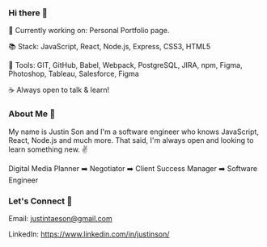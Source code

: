 ### Hi there 👋

🔭 Currently working on: Personal Portfolio page.

:books: Stack: JavaScript, React, Node.js, Express, CSS3, HTML5

:toolbox: Tools: GIT, GitHub, Babel, Webpack, PostgreSQL, JIRA, npm, Figma, Photoshop, Tableau, Salesforce, Figma

:coffee: Always open to talk & learn! 


### About Me :man:

My name is Justin Son and I'm a software engineer who knows JavaScript, React, Node.js and much more. That said, I'm always open and looking to learn something new.
:v:


Digital Media Planner :arrow_right: Negotiator :arrow_right: Client Success Manager :arrow_right: Software Engineer

### Let's Connect :handshake:

Email: justintaeson@gmail.com

LinkedIn: https://www.linkedin.com/in/justinson/

<!--
**justintaeson/justintaeson** is a ✨ _special_ ✨ repository because its `README.md` (this file) appears on your GitHub profile.
